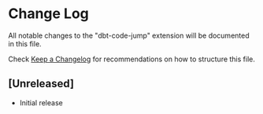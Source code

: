 # Change Log

All notable changes to the "dbt-code-jump" extension will be documented in this file.

Check [Keep a Changelog](http://keepachangelog.com/) for recommendations on how to structure this file.

## [Unreleased]

- Initial release
